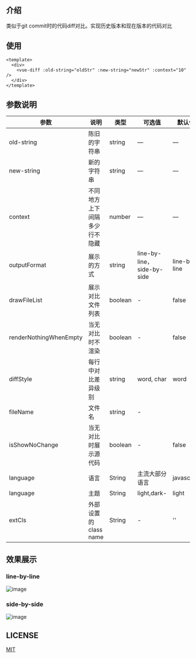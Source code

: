 ## 介绍

类似于git  commit时的代码diff对比。实现历史版本和现在版本的代码对比

## 使用

```vue
<template>
  <div>
    <vue-diff :old-string="oldStr" :new-string="newStr" :context="10" />
  </div>
</template>

```

## 参数说明

| 参数      | 说明    | 类型      | 可选值       | 默认值   |
|---------- |-------- |---------- |-------------  |-------- |
| old-string| 陈旧的字符串| string  |   —    |    —     |
| new-string| 新的字符串| string  |   —    |    —     |
| context| 不同地方上下间隔多少行不隐藏 | number  |   —    |    —     |
| outputFormat| 展示的方式 | string  |   line-by-line，side-by-side    |    line-by-line     |
| drawFileList | 展示对比文件列表 | boolean | - | false |
| renderNothingWhenEmpty | 当无对比时不渲染 | boolean | - | false |
| diffStyle | 每行中对比差异级别 | string | word, char | word |
| fileName | 文件名 | string | - |  |
| isShowNoChange | 当无对比时展示源代码 | boolean | - | false |
| language | 语言 | String | 主流大部分语言 | javascript |
| language | 主题 | String | light,dark- | light |
| extCls |  外部设置的 class name | String | - | '' |

## 效果展示

### line-by-line

![image](https://github.com/ddchef/vue-code-diff/blob/master/2018-06-01.png?raw=true)

### side-by-side

![image](https://github.com/ddchef/vue-code-diff/blob/master/2018050615272.png?raw=true)

## LICENSE

[MIT](LICENSE)
